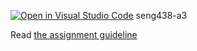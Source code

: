 [![Open in Visual Studio Code](https://classroom.github.com/assets/open-in-vscode-718a45dd9cf7e7f842a935f5ebbe5719a5e09af4491e668f4dbf3b35d5cca122.svg)](https://classroom.github.com/online_ide?assignment_repo_id=13886066&assignment_repo_type=AssignmentRepo)
seng438-a3

Read [the assignment guideline](seng438-a3.md) 
